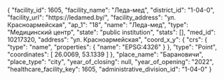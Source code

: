 {
    "facility_id": 1605,
    "facility_name": "Леда-мед",
    "district_id": "1-04-0",
    "facility_url": "https:\/\/ledamed.by\/",
    "facility_address": "ул. Красноармейская",
    "ap_1": "18",
    "name": "Леда-мед",
    "type": "Медицинский центр",
    "state": "public institution",
    "stats": [],
    "med_id": 10217320,
    "address": "ул. Красноармейская",
    "coord_x_y": {
        "crs": {
            "type": "name",
            "properties": {
                "name": "EPSG:4326"
            }
        },
        "type": "Point",
        "coordinates": [
            26.0069,
            53.1339
        ]
    },
    "place_name": "Барановичи",
    "place_type": "city",
    "year_of_closing": null,
    "year_of_opening": "2022",
    "healthcare_facility_key": 1605,
    "administrative_division_id": "1-04-0"
}